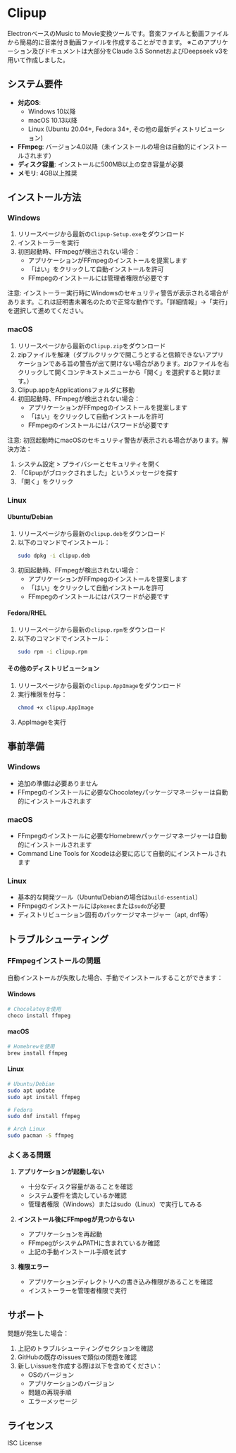 # Clipup

ElectronベースのMusic to Movie変換ツールです。音楽ファイルと動画ファイルから簡易的に音楽付き動画ファイルを作成することができます。
※このアプリケーション及びドキュメントは大部分をClaude 3.5 SonnetおよびDeepseek v3を用いて作成しました。

## システム要件

- **対応OS**:
  - Windows 10以降
  - macOS 10.13以降
  - Linux (Ubuntu 20.04+, Fedora 34+, その他の最新ディストリビューション)
- **FFmpeg**: バージョン4.0以降（未インストールの場合は自動的にインストールされます）
- **ディスク容量**: インストールに500MB以上の空き容量が必要
- **メモリ**: 4GB以上推奨

## インストール方法

### Windows

1. リリースページから最新の`Clipup-Setup.exe`をダウンロード
2. インストーラーを実行
3. 初回起動時、FFmpegが検出されない場合：
   - アプリケーションがFFmpegのインストールを提案します
   - 「はい」をクリックして自動インストールを許可
   - FFmpegのインストールには管理者権限が必要です

注意: インストーラー実行時にWindowsのセキュリティ警告が表示される場合があります。これは証明書未署名のためで正常な動作です。「詳細情報」→「実行」を選択して進めてください。

### macOS

1. リリースページから最新の`Clipup.zip`をダウンロード
2. zipファイルを解凍（ダブルクリックで開こうとすると信頼できないアプリケーションである旨の警告が出て開けない場合があります。zipファイルを右クリックして開くコンテキストメニューから「開く」を選択すると開けます。）
3. Clipup.appをApplicationsフォルダに移動
4. 初回起動時、FFmpegが検出されない場合：
   - アプリケーションがFFmpegのインストールを提案します
   - 「はい」をクリックして自動インストールを許可
   - FFmpegのインストールにはパスワードが必要です

注意: 初回起動時にmacOSのセキュリティ警告が表示される場合があります。解決方法：
1. システム設定 > プライバシーとセキュリティを開く
2. 「Clipupがブロックされました」というメッセージを探す
3. 「開く」をクリック

### Linux

#### Ubuntu/Debian
1. リリースページから最新の`clipup.deb`をダウンロード
2. 以下のコマンドでインストール：
   ```bash
   sudo dpkg -i clipup.deb
   ```
3. 初回起動時、FFmpegが検出されない場合：
   - アプリケーションがFFmpegのインストールを提案します
   - 「はい」をクリックして自動インストールを許可
   - FFmpegのインストールにはパスワードが必要です

#### Fedora/RHEL
1. リリースページから最新の`clipup.rpm`をダウンロード
2. 以下のコマンドでインストール：
   ```bash
   sudo rpm -i clipup.rpm
   ```

#### その他のディストリビューション
1. リリースページから最新の`clipup.AppImage`をダウンロード
2. 実行権限を付与：
   ```bash
   chmod +x clipup.AppImage
   ```
3. AppImageを実行

## 事前準備

### Windows
- 追加の準備は必要ありません
- FFmpegのインストールに必要なChocolateyパッケージマネージャーは自動的にインストールされます

### macOS
- FFmpegのインストールに必要なHomebrewパッケージマネージャーは自動的にインストールされます
- Command Line Tools for Xcodeは必要に応じて自動的にインストールされます

### Linux
- 基本的な開発ツール（Ubuntu/Debianの場合は`build-essential`）
- FFmpegのインストールには`pkexec`または`sudo`が必要
- ディストリビューション固有のパッケージマネージャー（apt, dnf等）

## トラブルシューティング

### FFmpegインストールの問題

自動インストールが失敗した場合、手動でインストールすることができます：

#### Windows
```powershell
# Chocolateyを使用
choco install ffmpeg
```

#### macOS
```bash
# Homebrewを使用
brew install ffmpeg
```

#### Linux
```bash
# Ubuntu/Debian
sudo apt update
sudo apt install ffmpeg

# Fedora
sudo dnf install ffmpeg

# Arch Linux
sudo pacman -S ffmpeg
```

### よくある問題

1. **アプリケーションが起動しない**
   - 十分なディスク容量があることを確認
   - システム要件を満たしているか確認
   - 管理者権限（Windows）またはsudo（Linux）で実行してみる

2. **インストール後にFFmpegが見つからない**
   - アプリケーションを再起動
   - FFmpegがシステムPATHに含まれているか確認
   - 上記の手動インストール手順を試す

3. **権限エラー**
   - アプリケーションディレクトリへの書き込み権限があることを確認
   - インストーラーを管理者権限で実行

## サポート

問題が発生した場合：
1. 上記のトラブルシューティングセクションを確認
2. GitHubの既存のissuesで類似の問題を確認
3. 新しいissueを作成する際は以下を含めてください：
   - OSのバージョン
   - アプリケーションのバージョン
   - 問題の再現手順
   - エラーメッセージ

## ライセンス

ISC License
